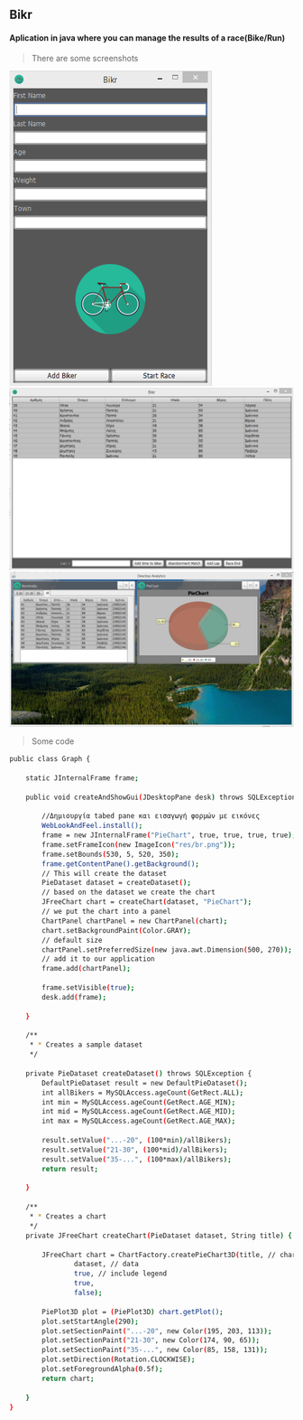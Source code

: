 ## Bikr
#### Aplication in java where you can manage the results of a race(Bike/Run)

> There are some screenshots

![alt tag](https://raw.githubusercontent.com/Kitsopappas/bikr/master/screenshots/Screenshot_1.png)
![alt tag](https://raw.githubusercontent.com/Kitsopappas/bikr/master/screenshots/Screenshot_2.png)
![alt tag](https://raw.githubusercontent.com/Kitsopappas/bikr/master/screenshots/Screenshot_3.png)

> Some code
```sh
public class Graph {

    static JInternalFrame frame;

    public void createAndShowGui(JDesktopPane desk) throws SQLException {

        //Δημιουργία tabed pane και εισαγωγή φορμών με εικόνες
        WebLookAndFeel.install();
        frame = new JInternalFrame("PieChart", true, true, true, true);
        frame.setFrameIcon(new ImageIcon("res/br.png"));
        frame.setBounds(530, 5, 520, 350);
        frame.getContentPane().getBackground();
        // This will create the dataset
        PieDataset dataset = createDataset();
        // based on the dataset we create the chart
        JFreeChart chart = createChart(dataset, "PieChart");
        // we put the chart into a panel
        ChartPanel chartPanel = new ChartPanel(chart);
        chart.setBackgroundPaint(Color.GRAY);
        // default size
        chartPanel.setPreferredSize(new java.awt.Dimension(500, 270));
        // add it to our application
        frame.add(chartPanel);

        frame.setVisible(true);
        desk.add(frame);

    }

    /**
     * * Creates a sample dataset
     */

    private PieDataset createDataset() throws SQLException {
        DefaultPieDataset result = new DefaultPieDataset();
        int allBikers = MySQLAccess.ageCount(GetRect.ALL);
        int min = MySQLAccess.ageCount(GetRect.AGE_MIN);
        int mid = MySQLAccess.ageCount(GetRect.AGE_MID);
        int max = MySQLAccess.ageCount(GetRect.AGE_MAX);

        result.setValue("...-20", (100*min)/allBikers);
        result.setValue("21-30", (100*mid)/allBikers);
        result.setValue("35-...", (100*max)/allBikers);
        return result;

    }

    /**
     * * Creates a chart
     */
    private JFreeChart createChart(PieDataset dataset, String title) {

        JFreeChart chart = ChartFactory.createPieChart3D(title, // chart title
                dataset, // data
                true, // include legend
                true,
                false);

        PiePlot3D plot = (PiePlot3D) chart.getPlot();
        plot.setStartAngle(290);
        plot.setSectionPaint("...-20", new Color(195, 203, 113));
        plot.setSectionPaint("21-30", new Color(174, 90, 65));
        plot.setSectionPaint("35-...", new Color(85, 158, 131));
        plot.setDirection(Rotation.CLOCKWISE);
        plot.setForegroundAlpha(0.5f);
        return chart;

    }
}

```
